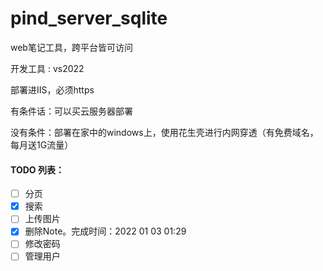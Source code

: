 # pind_server_sqlite
web笔记工具，跨平台皆可访问

开发工具 : vs2022

部署进IIS，必须https

有条件话：可以买云服务器部署

没有条件：部署在家中的windows上，使用花生壳进行内网穿透（有免费域名，每月送1G流量）


#### TODO 列表：
- [ ] 分页
- [X] 搜索
- [ ] 上传图片
- [X] 删除Note。完成时间：2022 01 03 01:29
- [ ] 修改密码
- [ ] 管理用户
